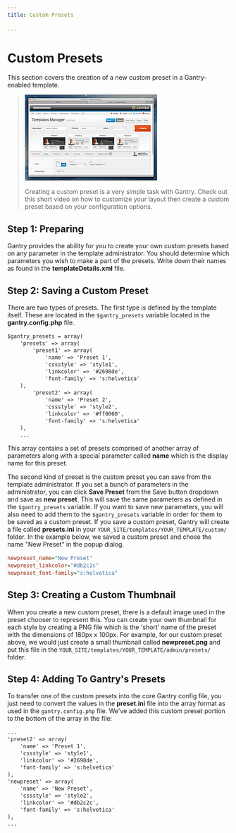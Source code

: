```yaml
---
title: Custom Presets

---
```


Custom Presets
==============
This section covers the creation of a new custom preset in a Gantry-enabled template.

> [![](../assets/g4-presets.jpg)](http://youtube.com/embed/n6FsulE58lU)
>
> Creating a custom preset is a very simple task with Gantry. Check out this short video on how to customize your layout then create a custom preset based on your configuration options.


Step 1: Preparing
-----------------
Gantry provides the ability for you to create your own custom presets based on any parameter in the template administrator. You should determine which parameters you wish to make a part of the presets. Write down their names as found in the **templateDetails.xml** file.


Step 2: Saving a Custom Preset
------------------------------
There are two types of presets. The first type is defined by the template itself. These are located in the `$gantry_presets` variable located in the **gantry.config.php** file.

~~~ .php
$gantry_presets = array(
    'presets' => array(
        'preset1' => array(
            'name' => 'Preset 1',
            'cssstyle' => 'style1',
            'linkcolor' => '#2698de',
            'font-family' => 's:helvetica'
    ),
        'preset2' => array(
            'name' => 'Preset 2',
            'cssstyle' => 'style2',
            'linkcolor' => '#ff0000',
            'font-family' => 's:helvetica'
    ),
    ...
~~~

This array contains a set of presets comprised of another array of parameters along with a special parameter called **name** which is the display name for this preset.

The second kind of preset is the custom preset you can save from the template administrator. If you set a bunch of parameters in the administrator, you can click **Save Preset** from the Save button dropdown and save as **new preset**. This will save the same parameters as defined in the `$gantry_presets` variable. If you want to save new parameters, you will also need to add them to the `$gantry_presets` variable in order for them to be saved as a custom preset. If you save a custom preset, Gantry will create a file called **presets.ini** in your `YOUR_SITE/templates/YOUR_TEMPLATE/custom/` folder. In the example below, we saved a custom preset and chose the name "New Preset" in the popup dialog.

~~~ .ini
newpreset_name="New Preset"
newpreset_linkcolor="#db2c2c"
newpreset_font-family="s:helvetica"
~~~

Step 3: Creating a Custom Thumbnail
-----------------------------------
When you create a new custom preset, there is a default image used in the preset chooser to represent this. You can create your own thumbnail for each style by creating a PNG file which is the 'short' name of the preset with the dimensions of 180px x 100px. For example, for our custom preset above, we would just create a small thumbnail called **newpreset.png** and put this file in the `YOUR_SITE/templates/YOUR_TEMPLATE/admin/presets/` folder.


Step 4: Adding To Gantry's Presets
----------------------------------
To transfer one of the custom presets into the core Gantry config file, you just need to convert the values in the **preset.ini** file into the array format as used in the `gantry.config.php` file. We've added this custom preset portion to the bottom of the array in the file:

~~~ .php
...
'preset2' => array(
    'name' => 'Preset 1',
    'cssstyle' => 'style1',
    'linkcolor' => '#2698de',
    'font-family' => 's:helvetica'
),
'newpreset' => array(
    'name' => 'New Preset',
    'cssstyle' => 'style2',
    'linkcolor' => '#db2c2c',
    'font-family' => 's:helvetica'
),
...
~~~
